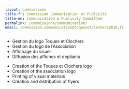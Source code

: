 ```yaml
---
layout: commissions 
title-fr: Commission Communication et Publicité
title-en: Communication & Publicity Committee
permalink: /commissions/communication/
email: commission.communication@toquesetclochers2016.fr
---
```


<div class="txt-fr">
<ul>
<li>Gestion du logo Toques et Clochers</li>
<li>Gestion du logo de l’Association</li>
<li>Affichage du visuel</li>
<li>Diffusion des affiches et dépliants</li>
</ul>
</div>

<div class="txt-en">
<ul>
<li>Creation of the Toques et Clochers logo</li>
<li>Creation of the association logo</li>
<li>Printing of visual materials</li>
<li>Creation and distribution of flyers</li>
</ul>
</div>



